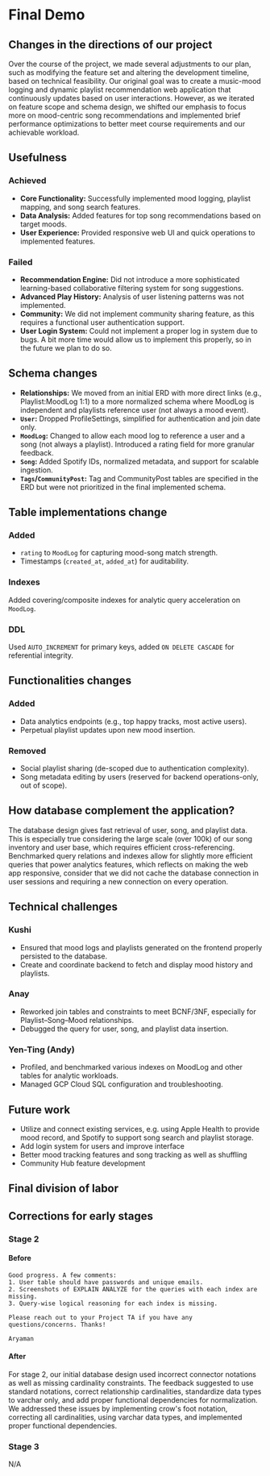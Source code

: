 # Final Demo

## Changes in the directions of our project
Over the course of the project, we made several adjustments to our plan, such as modifying the feature set and altering the development timeline, based on technical feasibility.
Our original goal was to create a music-mood logging and dynamic playlist recommendation web application that continuously updates based on user interactions.
However, as we iterated on feature scope and schema design, we shifted our emphasis to focus more on mood-centric song recommendations and implemented brief performance optimizations to better meet course requirements and our achievable workload.

## Usefulness

### Achieved
- **Core Functionality:** Successfully implemented mood logging, playlist mapping, and song search features.
- **Data Analysis:** Added features for top song recommendations based on target moods.
- **User Experience:** Provided responsive web UI and quick operations to implemented features.

### Failed
- **Recommendation Engine:** Did not introduce a more sophisticated learning-based collaborative filtering system for song suggestions.
- **Advanced Play History:** Analysis of user listening patterns was not implemented.
- **Community:** We did not implement community sharing feature, as this requires a functional user authentication support.
- **User Login System:** Could not implement a proper log in system due to bugs. A bit more time would allow us to implement this properly, so in the future we plan to do so.

## Schema changes
- **Relationships:** We moved from an initial ERD with more direct links (e.g., Playlist:MoodLog 1:1) to a more normalized schema where MoodLog is independent and playlists reference user (not always a mood event).
- **`User`:** Dropped ProfileSettings, simplified for authentication and join date only.
- **`MoodLog`:** Changed to allow each mood log to reference a user and a song (not always a playlist). Introduced a rating field for more granular feedback.
- **`Song`:** Added Spotify IDs, normalized metadata, and support for scalable ingestion.
- **`Tags`/`CommunityPost`:** Tag and CommunityPost tables are specified in the ERD but were not prioritized in the final implemented schema.

## Table implementations change
### Added
- `rating` to `MoodLog` for capturing mood-song match strength.
- Timestamps (`created_at`, `added_at`) for auditability.
### Indexes
Added covering/composite indexes for analytic query acceleration on `MoodLog`.
### DDL
Used `AUTO_INCREMENT` for primary keys, added `ON DELETE CASCADE` for referential integrity.

## Functionalities changes
### Added
- Data analytics endpoints (e.g., top happy tracks, most active users).
- Perpetual playlist updates upon new mood insertion.
### Removed
- Social playlist sharing (de-scoped due to authentication complexity).
- Song metadata editing by users (reserved for backend operations-only, out of scope).

## How database complement the application?
The database design gives fast retrieval of user, song, and playlist data. This is especially true considering the large scale (over 100k) of our song inventory and user base, which requires efficient cross-referencing.
Benchmarked query relations and indexes allow for slightly more efficient queries that power analytics features, which reflects on making the web app responsive, consider that we did not cache the database connection in user sessions and requiring a new connection on every operation.

## Technical challenges

### Kushi
- Ensured that mood logs and playlists generated on the frontend properly persisted to the database.
- Create and coordinate backend to fetch and display mood history and playlists.

### Anay
- Reworked join tables and constraints to meet BCNF/3NF, especially for Playlist–Song–Mood relationships.
- Debugged the query for user, song, and playlist data insertion.

### Yen-Ting (Andy)
- Profiled, and benchmarked various indexes on MoodLog and other tables for analytic workloads.
- Managed GCP Cloud SQL configuration and troubleshooting.

## Future work
- Utilize and connect existing services, e.g. using Apple Health to provide mood record, and Spotify to support song search and playlist storage.
- Add login system for users and improve interface
- Better mood tracking features and song tracking as well as shuffling
- Community Hub feature development 

## Final division of labor

## Corrections for early stages
### Stage 2
#### Before
```
Good progress. A few comments:
1. User table should have passwords and unique emails.
2. Screenshots of EXPLAIN ANALYZE for the queries with each index are missing.
3. Query-wise logical reasoning for each index is missing.

Please reach out to your Project TA if you have any questions/concerns. Thanks!

Aryaman
```
#### After
For stage 2, our initial database design used incorrect connector notations as well as missing cardinality constraints. The feedback suggested to use standard notations, correct relationship cardinalities, standardize data types to varchar only, and add proper functional dependencies for normalization. We addressed these issues by implementing crow's foot notation, correcting all cardinalities, using varchar data types, and implemented proper functional dependencies.

### Stage 3
N/A
